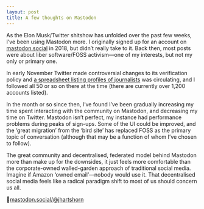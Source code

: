 ```yaml
---
layout: post
title: A few thoughts on Mastodon
---
```

As the Elon Musk/Twitter shitshow has unfolded over the past few weeks, I’ve been using Mastodon more. I originally signed up for an account on [mastodon.social][1] in 2018, but didn’t really take to it. Back then, most posts were about liber software/FOSS activism—one of my interests, but not my only or primary one.

In early November Twitter made controversial changes to its verification policy and [a spreadsheet listing profiles of journalists][2] was circulating, and I followed all 50 or so on there at the time (there are currently over 1,200 accounts listed).

In the month or so since then, I’ve found I’ve been gradually increasing my time spent interacting with the community on Mastodon, and decreasing my time on Twitter. Mastodon isn’t perfect, my instance had performance problems during peaks of sign-ups. Some of the UI could be improved, and the ‘great migration’ from the ‘bird site’ has replaced FOSS as the primary topic of conversation (although that may be a function of whom I’ve chosen to follow).

The great community and decentralised, federated model behind Mastodon more than make up for the downsides, it just feels more comfortable than the corporate-owned walled-garden approach of traditional social media. Imagine if Amazon ‘owned email’—nobody would use it. That decentralised social media feels like a radical paradigm shift to most of us should concern us all.

🐘[mastodon.social/@jhartshorn][3]

[1]: https://mastodon.social/
[2]: https://docs.google.com/spreadsheets/d/13No4yxY-oFrN8PigC2jBWXreFCHWwVRTftwP6HcREtA/edit
[3]: https://mastodon.social/@jhartshorn
